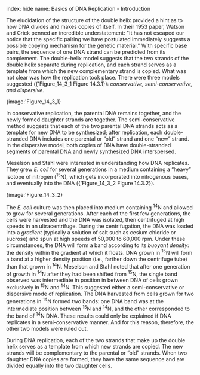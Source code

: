 index: hide
name: Basics of DNA Replication - Introduction

The elucidation of the structure of the double helix provided a hint as to how DNA divides and makes copies of itself. In their 1953 paper, Watson and Crick penned an incredible understatement: "It has not escaped our notice that the specific pairing we have postulated immediately suggests a possible copying mechanism for the genetic material." With specific base pairs, the sequence of one DNA strand can be predicted from its complement. The double-helix model suggests that the two strands of the double helix separate during replication, and each strand serves as a template from which the new complementary strand is copied. What was not clear was how the replication took place. There were three models suggested ({'Figure_14_3_1 Figure 14.3.1}):  *conservative, semi-conservative, and dispersive*.


{image:'Figure_14_3_1}
        

In conservative replication, the parental DNA remains together, and the newly formed daughter strands are together. The semi-conservative method suggests that each of the two parental DNA strands acts as a template for new DNA to be synthesized; after replication, each double-stranded DNA includes one parental or “old” strand and one “new” strand. In the dispersive model, both copies of DNA have double-stranded segments of parental DNA and newly synthesized DNA interspersed.

Meselson and Stahl were interested in understanding how DNA replicates. They grew  *E. coli* for several generations in a medium containing a “heavy” isotope of nitrogen (<sup>15</sup>N), which gets incorporated into nitrogenous bases, and eventually into the DNA ({'Figure_14_3_2 Figure 14.3.2}).


{image:'Figure_14_3_2}
        

The  *E. coli* culture was then placed into medium containing <sup>14</sup>N and allowed to grow for several generations. After each of the first few generations, the cells were harvested and the DNA was isolated, then centrifuged at high speeds in an ultracentrifuge. During the centrifugation, the DNA was loaded into a  *gradient* (typically a solution of salt such as cesium chloride or sucrose) and spun at high speeds of 50,000 to 60,000 rpm. Under these circumstances, the DNA will form a band according to its  *buoyant density*: the density within the gradient at which it floats. DNA grown in <sup>15</sup>N will form a band at a higher density position (i.e., farther down the centrifuge tube) than that grown in <sup>14</sup>N. Meselson and Stahl noted that after one generation of growth in <sup>14</sup>N after they had been shifted from <sup>15</sup>N, the single band observed was intermediate in position in between DNA of cells grown exclusively in<sup> 15</sup>N and <sup>14</sup>N. This suggested either a semi-conservative or dispersive mode of replication. The DNA harvested from cells grown for two generations in <sup>14</sup>N formed two bands: one DNA band was at the intermediate position between <sup>15</sup>N and <sup>14</sup>N, and the other corresponded to the band of <sup>14</sup>N DNA. These results could only be explained if DNA replicates in a semi-conservative manner. And for this reason, therefore, the other two models were ruled out.

During DNA replication, each of the two strands that make up the double helix serves as a template from which new strands are copied. The new strands will be complementary to the parental or “old” strands. When two daughter DNA copies are formed, they have the same sequence and are divided equally into the two daughter cells.
